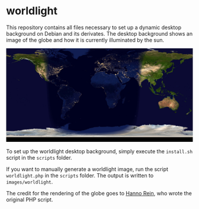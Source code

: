 # worldlight

This repository contains all files necessary to set up a dynamic desktop background on Debian and its derivates. 
The desktop background shows an image of the globe and how it is currently illuminated by the sun.

![worldlight_example](/images/worldlight_example.jpg)

To set up the worldlight desktop background, simply execute the `install.sh` script in the `scripts` folder.

If you want to manually generate a worldlight image, run the script `worldlight.php` in the `scripts` folder.
The output is written to `images/worldlight`.

The credit for the rendering of the globe goes to [Hanno Rein](http://old.hanno-rein.de/software/worldlight.html), who wrote the original PHP script.
